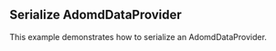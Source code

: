 ## Serialize AdomdDataProvider
This example demonstrates how to serialize an AdomdDataProvider.

[//]: <keywords:serialization, adomd, olap>